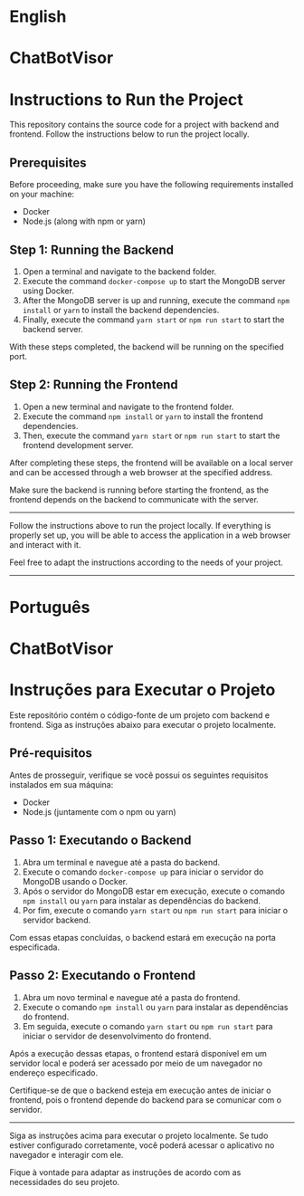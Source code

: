 # English

# ChatBotVisor

# Instructions to Run the Project

This repository contains the source code for a project with backend and frontend. Follow the instructions below to run the project locally.

## Prerequisites

Before proceeding, make sure you have the following requirements installed on your machine:

- Docker
- Node.js (along with npm or yarn)

## Step 1: Running the Backend

1. Open a terminal and navigate to the backend folder.
2. Execute the command `docker-compose up` to start the MongoDB server using Docker.
3. After the MongoDB server is up and running, execute the command `npm install` or `yarn` to install the backend dependencies.
4. Finally, execute the command `yarn start` or `npm run start` to start the backend server.

With these steps completed, the backend will be running on the specified port.

## Step 2: Running the Frontend

1. Open a new terminal and navigate to the frontend folder.
2. Execute the command `npm install` or `yarn` to install the frontend dependencies.
3. Then, execute the command `yarn start` or `npm run start` to start the frontend development server.

After completing these steps, the frontend will be available on a local server and can be accessed through a web browser at the specified address.

Make sure the backend is running before starting the frontend, as the frontend depends on the backend to communicate with the server.

---

Follow the instructions above to run the project locally. If everything is properly set up, you will be able to access the application in a web browser and interact with it.

Feel free to adapt the instructions according to the needs of your project.

---

# Português
# ChatBotVisor

# Instruções para Executar o Projeto

Este repositório contém o código-fonte de um projeto com backend e frontend. Siga as instruções abaixo para executar o projeto localmente.

## Pré-requisitos

Antes de prosseguir, verifique se você possui os seguintes requisitos instalados em sua máquina:

- Docker
- Node.js (juntamente com o npm ou yarn)

## Passo 1: Executando o Backend

1. Abra um terminal e navegue até a pasta do backend.
2. Execute o comando `docker-compose up` para iniciar o servidor do MongoDB usando o Docker.
3. Após o servidor do MongoDB estar em execução, execute o comando `npm install` ou `yarn` para instalar as dependências do backend.
4. Por fim, execute o comando `yarn start` ou `npm run start` para iniciar o servidor backend.

Com essas etapas concluídas, o backend estará em execução na porta especificada.

## Passo 2: Executando o Frontend

1. Abra um novo terminal e navegue até a pasta do frontend.
2. Execute o comando `npm install` ou `yarn` para instalar as dependências do frontend.
3. Em seguida, execute o comando `yarn start` ou `npm run start` para iniciar o servidor de desenvolvimento do frontend.

Após a execução dessas etapas, o frontend estará disponível em um servidor local e poderá ser acessado por meio de um navegador no endereço especificado.

Certifique-se de que o backend esteja em execução antes de iniciar o frontend, pois o frontend depende do backend para se comunicar com o servidor.

---

Siga as instruções acima para executar o projeto localmente. Se tudo estiver configurado corretamente, você poderá acessar o aplicativo no navegador e interagir com ele.

Fique à vontade para adaptar as instruções de acordo com as necessidades do seu projeto.
